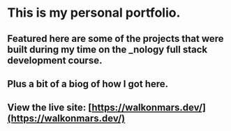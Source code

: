 # This is my personal portfolio.

## Featured here are some of the projects that were built during my time on the \_nology full stack development course.
## Plus a bit of a biog of how I got here.

## View the live site: [https://walkonmars.dev/](https://walkonmars.dev/)
